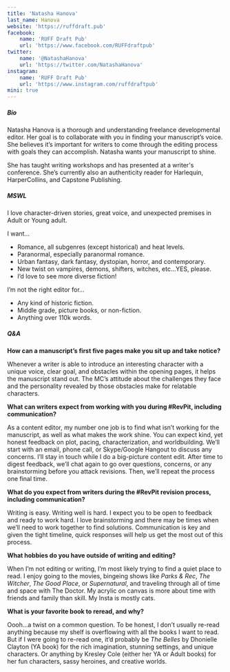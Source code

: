 ```yaml
---
title: 'Natasha Hanova'
last_name: Hanova
website: 'https://ruffdraft.pub'
facebook:
    name: 'RUFF Draft Pub'
    url: 'https://www.facebook.com/RUFFdraftpub'
twitter:
    name: '@NatashaHanova'
    url: 'https://twitter.com/NatashaHanova'
instagram:
    name: 'RUFF Draft Pub'
    url: 'https://www.instagram.com/ruffdraftpub'
mini: true
---
```


##### Bio

Natasha Hanova is a thorough and understanding freelance developmental editor. Her goal is to collaborate with you in finding your manuscript’s voice. She believes it’s important for writers to come through the editing process with goals they can accomplish. Natasha wants your manuscript to shine.

She has taught writing workshops and has presented at a writer's conference. She’s currently also an authenticity reader for Harlequin, HarperCollins, and Capstone Publishing.

##### MSWL

I love character-driven stories, great voice, and unexpected premises in Adult or Young adult.

I want…
 * Romance, all subgenres (except historical) and heat levels.
 * Paranormal, especially paranormal romance.
 * Urban fantasy, dark fantasy, dystopian, horror, and contemporary.
 * New twist on vampires, demons, shifters, witches, etc…YES, please.
 * I’d love to see more diverse fiction!

I’m not the right editor for…
 * Any kind of historic fiction.
 * Middle grade, picture books, or non-fiction.
 * Anything over 110k words.

##### Q&A

**How can a manuscript’s first five pages make you sit up and take notice?**

Whenever a writer is able to introduce an interesting character with a unique voice, clear goal, and obstacles within the opening pages, it helps the manuscript stand out. The MC’s attitude about the challenges they face and the personality revealed by those obstacles make for relatable characters.

**What can writers expect from working with you during #RevPit, including communication?**

As a content editor, my number one job is to find what isn’t working for the manuscript, as well as what makes the work shine. You can expect kind, yet honest feedback on plot, pacing, characterization, and worldbuilding. We’ll start with an email, phone call, or Skype/Google Hangout to discuss any concerns. I’ll stay in touch while I do a big-picture content edit. After time to digest feedback, we’ll chat again to go over questions, concerns, or any brainstorming before you attack revisions. Then, we’ll repeat the process one final time.

**What do you expect from writers during the #RevPit revision process, including communication?**

Writing is easy. Writing well is hard. I expect you to be open to feedback and ready to work hard. I love brainstorming and there may be times when we’ll need to work together to find solutions. Communication is key and given the tight timeline, quick responses will help us get the most out of this process. 
 
**What hobbies do you have outside of writing and editing?**

When I’m not editing or writing, I’m most likely trying to find a quiet place to read. I enjoy going to the movies, bingeing shows like _Parks & Rec_, _The Witcher_, _The Good Place_, or _Supernatural_, and traveling through all of time and space with The Doctor. My acrylic on canvas is more about time with friends and family than skill. My Insta is mostly cats.

**What is your favorite book to reread, and why?**

Oooh…a twist on a common question. To be honest, I don’t usually re-read anything because my shelf is overflowing with all the books I want to read. But if I were going to re-read one, it’d probably be _The Belles_ by Dhonielle Clayton (YA book) for the rich imagination, stunning settings, and unique characters. Or anything by Kresley Cole (either her YA or Adult books) for her fun characters, sassy heroines, and creative worlds.
